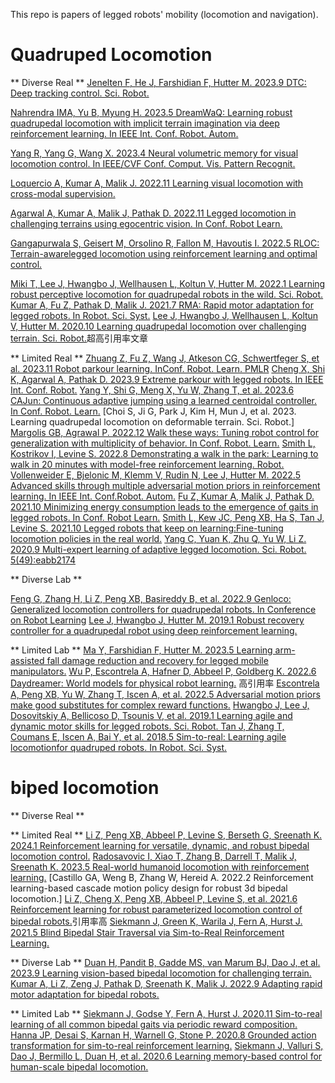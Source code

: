 This repo is papers of legged robots' mobility (locomotion and navigation).


# Quadruped Locomotion

** Diverse Real **
[Jenelten F, He J, Farshidian F, Hutter M. 2023.9 DTC: Deep tracking control. Sci. Robot.](https://arxiv.org/pdf/2309.15462)

[Nahrendra IMA, Yu B, Myung H. 2023.5 DreamWaQ: Learning robust quadrupedal locomotion with implicit terrain imagination via deep reinforcement learning. In IEEE Int. Conf. Robot. Autom.](https://arxiv.org/pdf/2301.10602)

[Yang R, Yang G, Wang X. 2023.4 Neural volumetric memory for visual locomotion control. In IEEE/CVF Conf. Comput. Vis. Pattern Recognit.](https://arxiv.org/pdf/2304.01201)

[Loquercio A, Kumar A, Malik J. 2022.11 Learning visual locomotion with cross-modal supervision. ](https://arxiv.org/pdf/2211.03785)

[Agarwal A, Kumar A, Malik J, Pathak D. 2022.11 Legged locomotion in challenging terrains using egocentric vision. In Conf. Robot Learn.](https://arxiv.org/pdf/2211.07638)

[Gangapurwala S, Geisert M, Orsolino R, Fallon M, Havoutis I. 2022.5 RLOC: Terrain-awarelegged locomotion using reinforcement learning and optimal control.](https://arxiv.org/pdf/2012.03094)

[Miki T, Lee J, Hwangbo J, Wellhausen L, Koltun V, Hutter M. 2022.1 Learning robust perceptive locomotion for quadrupedal robots in the wild. Sci. Robot.](https://arxiv.org/pdf/2201.08117)
[Kumar A, Fu Z, Pathak D, Malik J. 2021.7 RMA: Rapid motor adaptation for legged robots. In Robot. Sci. Syst.](https://arxiv.org/pdf/2107.04034)
[Lee J, Hwangbo J, Wellhausen L, Koltun V, Hutter M. 2020.10 Learning quadrupedal locomotion over challenging terrain. Sci. Robot.](https://arxiv.org/pdf/2010.11251)超高引用率文章

** Limited Real **
[Zhuang Z, Fu Z, Wang J, Atkeson CG, Schwertfeger S, et al. 2023.11 Robot parkour learning. InConf. Robot. Learn. PMLR](https://arxiv.org/abs/2309.05665)
[Cheng X, Shi K, Agarwal A, Pathak D. 2023.9 Extreme parkour with legged robots. In IEEE Int. Conf. Robot.](https://arxiv.org/abs/2309.14341)
[Yang Y, Shi G, Meng X, Yu W, Zhang T, et al. 2023.6 CAJun: Continuous adaptive jumping using a learned centroidal controller. In Conf. Robot. Learn.](https://arxiv.org/pdf/2306.09557)
[Choi S, Ji G, Park J, Kim H, Mun J, et al. 2023. Learning quadrupedal locomotion on deformable terrain. Sci. Robot.]
[Margolis GB, Agrawal P. 2022.12 Walk these ways: Tuning robot control for generalization with multiplicity of behavior. In Conf. Robot. Learn.](https://arxiv.org/abs/2212.03238)
[Smith L, Kostrikov I, Levine S. 2022.8 Demonstrating a walk in the park: Learning to walk in 20 minutes with model-free reinforcement learning. Robot.](https://arxiv.org/abs/2208.07860)
[Vollenweider E, Bjelonic M, Klemm V, Rudin N, Lee J, Hutter M. 2022.5 Advanced skills through multiple adversarial motion priors in reinforcement learning. In IEEE Int. Conf.Robot. Autom.](https://arxiv.org/pdf/2203.14912)
[Fu Z, Kumar A, Malik J, Pathak D. 2021.10 Minimizing energy consumption leads to the emergence of gaits in legged robots. In Conf. Robot Learn.](https://arxiv.org/pdf/2111.01674)
[Smith L, Kew JC, Peng XB, Ha S, Tan J, Levine S. 2021.10 Legged robots that keep on learning:Fine-tuning locomotion policies in the real world.](https://arxiv.org/pdf/2110.05457)
[Yang C, Yuan K, Zhu Q, Yu W, Li Z. 2020.9 Multi-expert learning of adaptive legged locomotion. Sci. Robot. 5(49):eabb2174](https://arxiv.org/pdf/2012.05810)

** Diverse Lab **

[Feng G, Zhang H, Li Z, Peng XB, Basireddy B, et al. 2022.9 Genloco: Generalized locomotion controllers for quadrupedal robots. In Conference on Robot Learning](https://arxiv.org/abs/2209.05309)
[Lee J, Hwangbo J, Hutter M. 2019.1 Robust recovery controller for a quadrupedal robot using deep reinforcement learning.](https://arxiv.org/abs/1901.07517)

** Limited Lab ** 
[Ma Y, Farshidian F, Hutter M. 2023.5 Learning arm-assisted fall damage reduction and recovery for legged mobile manipulators.](https://arxiv.org/abs/2303.05486)
[Wu P, Escontrela A, Hafner D, Abbeel P, Goldberg K. 2022.6 Daydreamer: World models for physical robot learning.](https://arxiv.org/abs/2206.14176) 高引用率
[Escontrela A, Peng XB, Yu W, Zhang T, Iscen A, et al. 2022.5 Adversarial motion priors make good substitutes for complex reward functions.](https://arxiv.org/abs/2203.15103)
[Hwangbo J, Lee J, Dosovitskiy A, Bellicoso D, Tsounis V, et al. 2019.1 Learning agile and dynamic motor skills for legged robots. Sci. Robot. ](https://arxiv.org/pdf/1901.08652)
[Tan J, Zhang T, Coumans E, Iscen A, Bai Y, et al. 2018.5 Sim-to-real: Learning agile locomotionfor quadruped robots. In Robot. Sci. Syst.](https://arxiv.org/pdf/1804.10332)

# biped locomotion

** Diverse Real **

** Limited Real **
[Li Z, Peng XB, Abbeel P, Levine S, Berseth G, Sreenath K. 2024.1 Reinforcement learning for versatile, dynamic, and robust bipedal locomotion control.](https://arxiv.org/abs/2401.16889)
[Radosavovic I, Xiao T, Zhang B, Darrell T, Malik J, Sreenath K. 2023.5 Real-world humanoid locomotion with reinforcement learning.](https://arxiv.org/abs/2303.03381)
[Castillo GA, Weng B, Zhang W, Hereid A. 2022.2 Reinforcement learning-based cascade motion policy design for robust 3d bipedal locomotion.]
[Li Z, Cheng X, Peng XB, Abbeel P, Levine S, et al. 2021.6 Reinforcement learning for robust parameterized locomotion control of bipedal robots.](https://arxiv.org/abs/2103.14295)引用率高
[Siekmann J, Green K, Warila J, Fern A, Hurst J. 2021.5 Blind Bipedal Stair Traversal via Sim-to-Real Reinforcement Learning.](https://arxiv.org/abs/2105.08328)

** Diverse Lab **
[Duan H, Pandit B, Gadde MS, van Marum BJ, Dao J, et al. 2023.9 Learning vision-based bipedal locomotion for challenging terrain.](https://arxiv.org/abs/2309.14594)
[Kumar A, Li Z, Zeng J, Pathak D, Sreenath K, Malik J. 2022.9 Adapting rapid motor adaptation for bipedal robots. ](https://arxiv.org/pdf/2205.15299)

** Limited Lab ** 
[Siekmann J, Godse Y, Fern A, Hurst J. 2020.11 Sim-to-real learning of all common bipedal gaits via periodic reward composition. ](https://arxiv.org/abs/2011.01387)
[Hanna JP, Desai S, Karnan H, Warnell G, Stone P. 2020.8 Grounded action transformation for sim-to-real reinforcement learning.](https://arxiv.org/abs/2008.01279)
[Siekmann J, Valluri S, Dao J, Bermillo L, Duan H, et al. 2020.6 Learning memory-based control for human-scale bipedal locomotion.](https://arxiv.org/abs/2006.02402)



